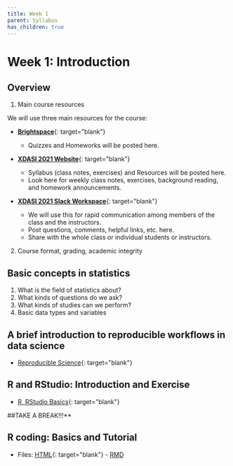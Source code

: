 ```yaml
---
title: Week 1
parent: Syllabus
has_children: true
---
```


# Week 1: Introduction

## Overview

1. Main course resources

We will use three main resources for the course:

+ [**Brightspace**](https://brightspace.nyu.edu/d2l/home/79522){: target="blank"}
  - Quizzes and Homeworks will be posted here.

+ [**XDASI 2021 Website**](https://kriscgun.github.io/xdasi-bio-2021/){: target="blank"}
  - Syllabus (class notes, exercises) and Resources will be posted here.
  - Look here for weekly class notes, exercises, background reading, and homework announcements.

+ [**XDASI 2021 Slack Workspace**](https://join.slack.com/t/xdasi2021/shared_invite/zt-uxa4y9cx-L8UGZk4pdXpmOtLIYSQEyQ){: target="blank"}
  - We will use this for rapid communication among members of the class and the instructors.
  - Post questions, comments, helpful links, etc. here.
  - Share with the whole class or individual students or instructors.

2. Course format, grading, academic integrity

## Basic concepts in statistics

1. What is the field of statistics about?
2. What kinds of questions do we ask?
3. What kinds of studies can we perform?
4. Basic data types and variables

## A brief introduction to reproducible workflows in data science

+ [Reproducible Science](https://kriscgun.github.io/xdasi-bio-2021/best_practices/){: target="blank"}

## R and RStudio: Introduction and Exercise

+ [R, RStudio Basics](https://kriscgun.github.io/xdasi-bio-2021/r_resources/1_r_rstudio/){: target="blank"}

##TAKE A BREAK!!!**

## R coding: Basics and Tutorial

+ Files: [HTML](https://kriscgun.github.io/xdasi-bio-2021/syllabus/week_01_Intro//W1.C1_RDataStructures.html){: target="blank"} - [RMD](https://kriscgun.github.io/xdasi-bio-2021/syllabus/week_01_Intro//W1.C1_RDataStructures.Rmd)
